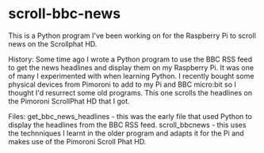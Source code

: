 # scroll-bbc-news
This is a Python program I've been working on for the Raspberry Pi to scroll news on the Scrollphat HD.

History: 
Some time ago I wrote a Python program to use the BBC RSS feed to get the news headlines and display them on my Raspberry Pi. It was one of many I experimented with when learning Python.
I recently bought some physical devices from Pimoroni to add to my Pi and BBC micro:bit so I thought I'd resurrect some old programs.
This one scrolls the headlines on the Pimoroni ScrollPhat HD that I got.

Files: 
get_bbc_news_headlines - this was the early file that used Python to display the headlines from the BBC RSS feed.
scroll_bbcnews - this uses the technniques I learnt in the older program and adapts it for the Pi and makes use of the Pimoroni Scroll Phat HD.
